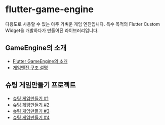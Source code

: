 # flutter-game-engine

다용도로 사용할 수 있는 아주 가벼운 게임 엔진입니다.
특수 목적의 Flutter Custom Widget을 개발하다가 만들어진 라이브러리입니다.


## GameEngine의 소개
* [Flutter GameEngine의 소개](./001/)
* [게임엔진 구조 설명](./002/)


## 슈팅 게임만들기 프로젝트
* [슈팅 게임만들기 #1](./game/space_ship/001/)
* [슈팅 게임만들기 #2](./game/space_ship/002/)
* [슈팅 게임만들기 #3](./game/space_ship/003/)
* [슈팅 게임만들기 #4](./game/space_ship/004/)
